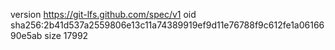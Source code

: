 version https://git-lfs.github.com/spec/v1
oid sha256:2b41d537a2559806e13c11a74389919ef9d11e76788f9c612fe1a0616690e5ab
size 17992
